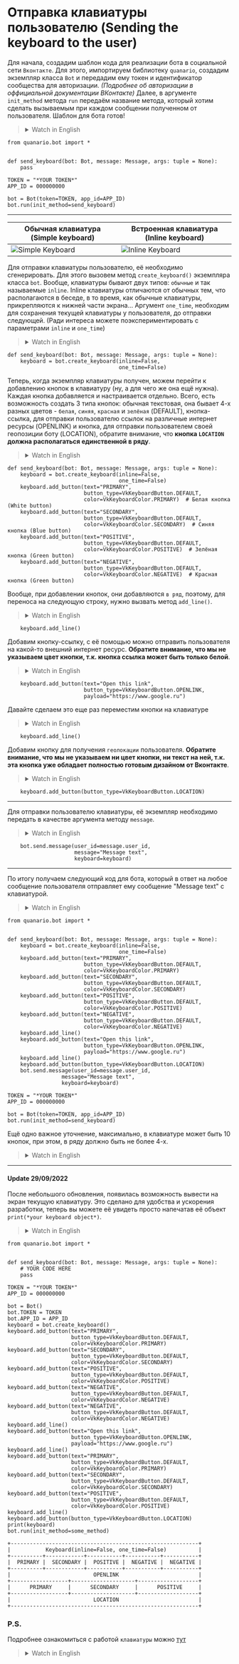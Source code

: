 # Отправка клавиатуры пользователю (Sending the keyboard to the user)

Для начала, создадим шаблон кода для реализации бота в социальной сети `Вконтакте`. Для этого, импортируем библиотеку `quanario`, создадим экземпляр класса `Bot` и передадим ему токен и идентификатор сообщества для авторизации. *(Подробнее об авторизации в оффициальной документации ВКонтакте)* Далее, в аргументе `init_method` метода `run` передаём название метода, который хотим сделать вызываемым при каждом сообщении полученном от пользователя. Шаблон для бота готов!
><details><summary>Watch in English</summary><p>
>
>To begin with, let's create a code template for implementing a bot on the Vkontakte social network. To do this, import the `quanario` library, create an instance of the `Bot` class and give it a token and a community identifier for authorization. *((For more information about authorization in the official documentation of VKontakte)* Next, in the `init_method` argument of the `run` method, we pass the name of the method that we want to make called with each message received from the user. The template for the bot is ready!
>
></p></details>
```Python3
from quanario.bot import *


def send_keyboard(bot: Bot, message: Message, args: tuple = None):
    pass

TOKEN = "*YOUR TOKEN*"
APP_ID = 000000000

bot = Bot(token=TOKEN, app_id=APP_ID)
bot.run(init_method=send_keyboard)
```
---
| Обычная клавиатура (Simple keyboard) | Встроенная клавиатура (Inline keyboard) |
| --- | --- |
| ![Simple Keyboard](../../images/Keyboard.jpg) | ![Inline Keyboard](../../images/inline_keyboard.jpg)  |  

Для отправки клавиатуры пользователю, её необходимо сгенерировать. Для этого вызовем метод `create_keyboard()` экземпляра класса `bot`. Вообще, клавиатуры бывают двух типов: `обычные` и так называемые `inline`. Inline клавиатуры отличаются от обычных тем, что располагаются в беседе, в то время, как обычные клавиатуры, прикрепляются к нижней части экрана... Аргумент `one_time`, необходим для сохранения текущей клавиатуры у пользователя, до отправки следующей. (Ради интереса можете поэкспериментировать с параметрами `inline` и `one_time`)

><details><summary>Watch in English</summary><p>
>
>To send the keyboard to the user, it must be generated. To do this, call the `create_keyboard()` method of the `bot` class instance. In general, there are two types of keyboards: `regular` and the so-called `inline`. Inline keyboards differ from regular keyboards in that they are located in a conversation, while regular keyboards are attached to the bottom of the screen... The `one_time` argument is required to save the user's current keyboard before sending the next one. (For the sake of interest, you can experiment with the parameters `inline` and `one_time`).
>
></p></details>
```Python3
def send_keyboard(bot: Bot, message: Message, args: tuple = None):
    keyboard = bot.create_keyboard(inline=False,
                                   one_time=False)
```
Теперь, когда экземпляр клавиатуры получен, можем перейти к добавлению кнопок в клавиатуру (ну, а для чего же она ещё нужна). Каждая кнопка добавляется и настраивается отдельно. Всего, есть возможность создать 3 типа кнопок: обычная текстовая, она бывает 4-х разных цветов - `белая`, `синяя`, `красная` и `зелёная` (DEFAULT), кнопка-ссылка, для отправки пользователю ссылок на различные интернет ресурсы (OPENLINK) и кнопка, для отправки пользователем своей геопозиции боту (LOCATION), обратите внимание, что **кнопка `LOCATION` должна располагаться единственной в ряду**.
><details><summary>Watch in English</summary><p>
>
>Now that an instance of the keyboard has been received, we can proceed to adding buttons to the keyboard (well, what else is it needed for). Each button is added and configured separately. In total, it is possible to create 3 types of buttons: plain text, it comes in 4 different colors - `white`, `blue`, `red` and `green` (DEFAULT), a link button to send the user links to various Internet resources (OPENLINK) and a button to send the user his geo-location to the bot (LOCATION), please note that **the `LOCATION` button should be the only one in the row**.
>
></p></details>
```Python3
def send_keyboard(bot: Bot, message: Message, args: tuple = None):
    keyboard = bot.create_keyboard(inline=False,
                                   one_time=False)
    keyboard.add_button(text="PRIMARY",
                        button_type=VkKeyboardButton.DEFAULT, 
                        color=VkKeyboardColor.PRIMARY)  # Белая кнопка (White button)
    keyboard.add_button(text="SECONDARY",
                        button_type=VkKeyboardButton.DEFAULT,
                        color=VkKeyboardColor.SECONDARY)  # Синяя кнопка (Blue button)
    keyboard.add_button(text="POSITIVE",
                        button_type=VkKeyboardButton.DEFAULT,
                        color=VkKeyboardColor.POSITIVE)  # Зелёная кнопка (Green button)
    keyboard.add_button(text="NEGATIVE",
                        button_type=VkKeyboardButton.DEFAULT,
                        color=VkKeyboardColor.NEGATIVE)  # Красная кнопка (Green button)
```
Вообще, при добавлении кнопок, они добавляются `в ряд`, поэтому, для переноса на следующую строку, нужно вызвать метод `add_line()`.
><details><summary>Watch in English</summary><p>
>
>In general, when adding buttons, they are added `in a row`, so to move to the next line, you need to call the `add_line()` method.
>
></p></details>
```Python3
    keyboard.add_line()
```
Добавим кнопку-ссылку, с её помощью можно отправить пользователя на какой-то внешний интернет ресурс. **Обратите внимание, что мы не указываем цвет кнопки, т.к. кнопка ссылка может быть только белой**.
><details><summary>Watch in English</summary><p>
>
>Let's add a link button, with its help you can send the user to some external Internet resource. **Please note that we do not specify the color of the button, because the link button can only be white**.
>
></p></details>
```Python3
    keyboard.add_button(text="Open this link",  
                        button_type=VkKeyboardButton.OPENLINK, 
                        payload="https://www.google.ru")
```
Давайте сделаем это еще раз переместим кнопки на клавиатуре
><details><summary>Watch in English</summary><p>
>
>Let's do it again by moving the buttons on the keyboard
>
></p></details>
```Python3
    keyboard.add_line()
```
Добавим кнопку для получения `геолокации` пользователя. **Обратите внимание, что мы не указываем ни цвет кнопки, ни текст на ней, т.к. эта кнопка уже обладает полностью готовым дизайном от Вконтакте**.
><details><summary>Watch in English</summary><p>
>
>Add a button to get the user's `geolocation`. **Please note that we do not specify either the color of the button or the text on it, because this button already has a completely ready-made design from Vkontakte**.
>
></p></details>
```Python3   
    keyboard.add_button(button_type=VkKeyboardButton.LOCATION)
```
---
Для отправки пользователю клавиатуры, её экземпляр необходимо передать в качестве аргумента методу `message`.
><details><summary>Watch in English</summary><p>
>
>To send the keyboard to the user, its instance must be passed as an argument to the `message` method.
>
></p></details>
```Python3  
    bot.send.message(user_id=message.user_id,
                     message="Message text",
                     keyboard=keyboard)
```
---
По итогу получаем следующий код для бота, который в ответ на любое сообщение пользователя отправляет ему сообщение "Message text" с клавиатурой.
><details><summary>Watch in English</summary><p>
>
>As a result, we get the following code for the bot, which in response to any message from the user sends him a message "Message text" with a keyboard.
>
></p></details>
```Python3 
from quanario.bot import *


def send_keyboard(bot: Bot, message: Message, args: tuple = None):
    keyboard = bot.create_keyboard(inline=False,
                                   one_time=False)
    keyboard.add_button(text="PRIMARY",
                        button_type=VkKeyboardButton.DEFAULT, 
                        color=VkKeyboardColor.PRIMARY)
    keyboard.add_button(text="SECONDARY",
                        button_type=VkKeyboardButton.DEFAULT,
                        color=VkKeyboardColor.SECONDARY)
    keyboard.add_button(text="POSITIVE",
                        button_type=VkKeyboardButton.DEFAULT,
                        color=VkKeyboardColor.POSITIVE)
    keyboard.add_button(text="NEGATIVE",
                        button_type=VkKeyboardButton.DEFAULT,
                        color=VkKeyboardColor.NEGATIVE)
    keyboard.add_line()
    keyboard.add_button(text="Open this link",  
                        button_type=VkKeyboardButton.OPENLINK, 
                        payload="https://www.google.ru")
    keyboard.add_line()
    keyboard.add_button(button_type=VkKeyboardButton.LOCATION)
    bot.send.message(user_id=message.user_id,
                 message="Message text",
                 keyboard=keyboard)

TOKEN = "*YOUR TOKEN*"
APP_ID = 000000000

bot = Bot(token=TOKEN, app_id=APP_ID)
bot.run(init_method=send_keyboard)
```
Ещё одно важное уточнение, максимально, в клавиатуре может быть 10 кнопок, при этом, в ряду должно быть не более 4-х.
><details><summary>Watch in English</summary><p>
>
>Another important clarification, as much as possible, there can be 10 buttons in the keyboard, at the same time, there should be no more than 4 in a row.
>
></p></details>
---
#### Update 29/09/2022
После небольшого обновления, появилась возможность вывести на экран текущую клавиатуру. Это сделано для удобства и ускорения разработки, теперь вы можете её увидеть просто напечатав её объект `print(*your keyboard object*)`.
><details><summary>Watch in English</summary><p>
>
>After a small update, it became possible to display the current keyboard. This is done for convenience and acceleration of development, now you can see it simply by typing its object `print(*your keyboard object*)`.
></p></details>
```Python3 
from quanario.bot import *


def send_keyboard(bot: Bot, message: Message, args: tuple = None):
    # YOUR CODE HERE
    pass

TOKEN = "*YOUR TOKEN*"
APP_ID = 000000000

bot = Bot()
bot.TOKEN = TOKEN
bot.APP_ID = APP_ID
keyboard = bot.create_keyboard()
keyboard.add_button(text="PRIMARY",
                    button_type=VkKeyboardButton.DEFAULT,
                    color=VkKeyboardColor.PRIMARY)
keyboard.add_button(text="SECONDARY",
                    button_type=VkKeyboardButton.DEFAULT,
                    color=VkKeyboardColor.SECONDARY)
keyboard.add_button(text="POSITIVE",
                    button_type=VkKeyboardButton.DEFAULT,
                    color=VkKeyboardColor.POSITIVE)
keyboard.add_button(text="NEGATIVE",
                    button_type=VkKeyboardButton.DEFAULT,
                    color=VkKeyboardColor.NEGATIVE)
keyboard.add_button(text="NEGATIVE",
                    button_type=VkKeyboardButton.DEFAULT,
                    color=VkKeyboardColor.NEGATIVE)
keyboard.add_line()
keyboard.add_button(text="Open this link",
                    button_type=VkKeyboardButton.OPENLINK,
                    payload="https://www.google.ru")
keyboard.add_line()
keyboard.add_button(text="PRIMARY",
                    button_type=VkKeyboardButton.DEFAULT,
                    color=VkKeyboardColor.PRIMARY)
keyboard.add_button(text="SECONDARY",
                    button_type=VkKeyboardButton.DEFAULT,
                    color=VkKeyboardColor.SECONDARY)
keyboard.add_button(text="POSITIVE",
                    button_type=VkKeyboardButton.DEFAULT,
                    color=VkKeyboardColor.POSITIVE)
keyboard.add_line()
keyboard.add_button(button_type=VkKeyboardButton.LOCATION)
print(keyboard)
bot.run(init_method=some_method)
```
```Python3 
+-----------------------------------------------------------+
|           Keyboard(inline=False, one_time=False)          |
+----------+------------+-----------+-----------+-----------+
|  PRIMARY |  SECONDARY |  POSITIVE |  NEGATIVE |  NEGATIVE |
+----------+------------+-----------+-----------+-----------+
|                          OPENLINK                         |
+------------------+--------------------+-------------------+
|      PRIMARY     |      SECONDARY     |      POSITIVE     |
+------------------+--------------------+-------------------+
|                          LOCATION                         |
+-----------------------------------------------------------+
```

### P.S. 
Подробнее ознакомиться с работой `клавиатуры` можно [тут](../../quanario/message_extensions/keyboard.py) 
><details><summary>Watch in English</summary><p>
>
>You can learn more about the `keyboard` operation [here](../../quanario/message_extensions/keyboard.py)
>
></p></details>